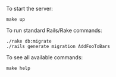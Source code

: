 To start the server:

    make up

To run standard Rails/Rake commands:

    ./rake db:migrate
    ./rails generate migration AddFooToBars
    
To see all available commands:

    make help
